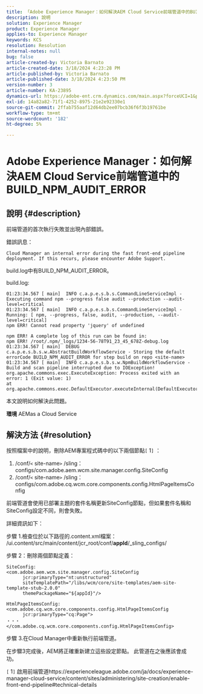 ```yaml
---
title: 「Adobe Experience Manager：如何解決AEM Cloud Service前端管道中的BUILD_NPM_AUDIT_ERROR」
description: 說明
solution: Experience Manager
product: Experience Manager
applies-to: Experience Manager
keywords: KCS
resolution: Resolution
internal-notes: null
bug: false
article-created-by: Victoria Barnato
article-created-date: 3/18/2024 4:23:28 PM
article-published-by: Victoria Barnato
article-published-date: 3/18/2024 4:23:50 PM
version-number: 3
article-number: KA-23895
dynamics-url: https://adobe-ent.crm.dynamics.com/main.aspx?forceUCI=1&pagetype=entityrecord&etn=knowledgearticle&id=890d92d5-43e5-ee11-904c-00224806b7b2
exl-id: 14a82a82-71f1-4252-8975-21e2e92330e1
source-git-commit: 2ffab755aaf12d64db2ee07bcb36f6f3b19761be
workflow-type: tm+mt
source-wordcount: '182'
ht-degree: 5%

---
```


# Adobe Experience Manager：如何解決AEM Cloud Service前端管道中的BUILD_NPM_AUDIT_ERROR

## 說明 {#description}


前端管道的首次執行失敗並出現內部錯誤。

錯誤訊息：


```
Cloud Manager an internal error during the fast front-end pipeline deployment. If this recurs, please encounter Adobe Support.
```


build.log中有BUILD_NPM_AUDIT_ERROR。

build.log:


```
01:23:34.567 [ main]  INFO c.a.p.e.s.b.s.CommandLineServiceImpl - Executing command npm --progress false audit --production --audit-level=critical
01:23:34.567 [ main]  INFO c.a.p.e.s.b.s.CommandLineServiceImpl - Running: [ npm, --progress, false, audit, --production, --audit-level=critical] 
npm ERR! Cannot read property 'jquery' of undefined

npm ERR! A complete log of this run can be found in:
npm ERR! /root/.npm/_logs/1234-56-78T91_23_45_678Z-debug.log
01:23:34.567 [ main]  DEBUG c.a.p.e.s.b.s.w.AbstractBuildWorkflowService - Storing the default errorCode BUILD_NPM_AUDIT_ERROR for step build on repo <site-name>
01:23:34.567 [ main]  INFO c.a.p.e.s.b.s.w.NpmBuildWorkflowService - Build and scan pipeline interrupted due to IOException!
org.apache.commons.exec.ExecuteException: Process exited with an error: 1 (Exit value: 1)
at org.apache.commons.exec.DefaultExecutor.executeInternal(DefaultExecutor.java:404)
```


本文說明如何解決此問題。

<b>環境</b>
AEMas a Cloud Service


## 解決方法 {#resolution}


按照檔案中的說明，刪除AEM專案程式碼中的以下兩個節點`[` 1`]` ：

1. /conf/`<` site-name`>` /sling：configs/com.adobe.aem.wcm.site.manager.config.SiteConfig
2. /conf/`<` site-name`>` /sling：configs/com.adobe.cq.wcm.core.components.config.HtmlPageItemsConfig

前端管道會使用已部署主題的套件名稱更新SiteConfig節點，但如果套件名稱和SiteConfig設定不同，則會失敗。

詳細資訊如下：

步驟 1.檢查位於以下路徑的.content.xml檔案： /ui.content/src/main/content/jcr_root/conf/__appId__/_sling_configs/

步驟 2：刪除兩個節點定義：


```
SiteConfig:
<com.adobe.aem.wcm.site.manager.config.SiteConfig
      jcr:primaryType="nt:unstructured"
      siteTemplatePath="/libs/wcm/core/site-templates/aem-site-template-stub-2.0.0"
      themePackageName="${appId}"/>
```



```
HtmlPageItemsConfig:
<com.adobe.cq.wcm.core.components.config.HtmlPageItemsConfig
      jcr:primaryType="cq:Page">
・・・
</com.adobe.cq.wcm.core.components.config.HtmlPageItemsConfig>
```


步驟 3.在Cloud Manager中重新執行前端管道。

在步驟3完成後，AEM將正確重新建立這些設定節點。 此管道在之後應該會成功。

`[` 1`]`  啟用前端管道https://experienceleague.adobe.com/ja/docs/experience-manager-cloud-service/content/sites/administering/site-creation/enable-front-end-pipeline#technical-details
